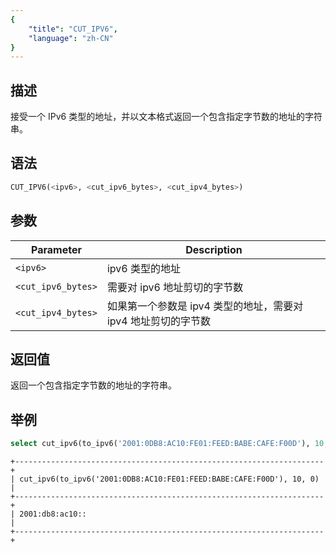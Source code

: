 ```yaml
---
{
    "title": "CUT_IPV6",
    "language": "zh-CN"
}
---
```


## 描述
接受一个 IPv6 类型的地址，并以文本格式返回一个包含指定字节数的地址的字符串。

## 语法
```sql
CUT_IPV6(<ipv6>, <cut_ipv6_bytes>, <cut_ipv4_bytes>)
```

## 参数
| Parameter | Description                                      |
|-----------|--------------------------------------------------|
| `<ipv6>`      | ipv6 类型的地址 |
| `<cut_ipv6_bytes>`     | 需要对 ipv6 地址剪切的字节数         |
| `<cut_ipv4_bytes>`     | 如果第一个参数是 ipv4 类型的地址，需要对 ipv4 地址剪切的字节数           |

## 返回值
返回一个包含指定字节数的地址的字符串。

## 举例
```sql
select cut_ipv6(to_ipv6('2001:0DB8:AC10:FE01:FEED:BABE:CAFE:F00D'), 10, 0);
```
```text
+---------------------------------------------------------------------+
| cut_ipv6(to_ipv6('2001:0DB8:AC10:FE01:FEED:BABE:CAFE:F00D'), 10, 0) |
+---------------------------------------------------------------------+
| 2001:db8:ac10::                                                     |
+---------------------------------------------------------------------+
```